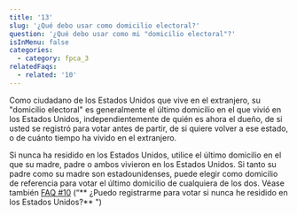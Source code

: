 ```yaml
---
title: '13'
slug: '¿Qué debo usar como domicilio electoral?'
question: '¿Qué debo usar como mi "domicilio electoral"?'
isInMenu: false
categories:
  - category: fpca_3
relatedFaqs:
  - related: '10'
---
```

Como ciudadano de los Estados Unidos que vive en el extranjero, su "domicilio electoral" es generalmente el último domicilio en el que vivió en los Estados Unidos, independientemente de quién es ahora el dueño, de si usted se registró para votar antes de partir, de si quiere volver a ese estado, o de cuánto tiempo ha vivido en el extranjero.

Si nunca ha residido en los Estados Unidos, utilice el último domicilio en el que su madre, padre o ambos vivieron en los Estados Unidos. Si tanto su padre como su madre son estadounidenses, puede elegir como domicilio de referencia para votar el último domicilio de cualquiera de los dos. Véase también [FAQ #10](/faqs/10) (“** ¿Puedo registrarme para votar si nunca he residido en los Estados Unidos?** ")